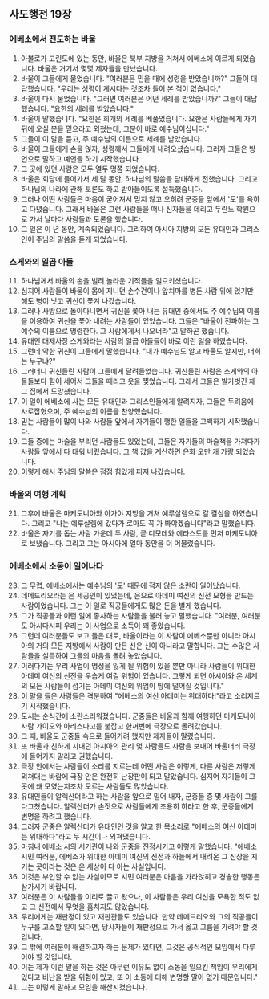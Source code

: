 ## 사도행전 19장

### 에베소에서 전도하는 바울
1. 아볼로가 고린도에 있는 동안, 바울은 북부 지방을 거쳐서 에베소에 이르게 되었습니다. 바울은 거기서 몇몇 제자들을 만났습니다.
2. 바울이 그들에게 물었습니다. "여러분은 믿을 때에 성령을 받았습니까?" 그들이 대답했습니다. "우리는 성령이 계시다는 것조차 들어 본 적이 없습니다."
3. 바울이 다시 물었습니다. "그러면 여러분은 어떤 세례를 받았습니까?" 그들이 대답했습니다. "요한의 세례를 받았습니다."
4. 바울이 말했습니다. "요한은 회개의 세례를 베풀었습니다. 요한은 사람들에게 자기 뒤에 오실 분을 믿으라고 외쳤는데, 그분이 바로 예수님이십니다."
5. 그들이 이 말을 듣고, 주 예수님의 이름으로 세례를 받았습니다.
6. 바울이 그들에게 손을 얹자, 성령께서 그들에게 내려오셨습니다. 그러자 그들은 방언으로 말하고 예언을 하기 시작했습니다.
7. 그 곳에 있던 사람은 모두 열두 명쯤 되었습니다.
8. 바울은 회당에 들어가서 세 달 동안, 하나님의 말씀을 담대하게 전했습니다. 그리고 하나님의 나라에 관해 토론도 하고 받아들이도록 설득했습니다.
9. 그러나 어떤 사람들은 마음이 굳어져서 믿지 않고 오히려 군중들 앞에서 '도'를 욕하고 다녔습니다. 그래서 바울은 그런 사람들을 떠나 신자들을 데리고 두란노 학원으로 가서 날마다 사람들과 토론을 했습니다.
10. 그 일은 이 년 동안, 계속되었습니다. 그리하여 아시아 지방의 모든 유대인과 그리스인이 주님의 말씀을 듣게 되었습니다.
### 스게와의 일곱 아들
11. 하나님께서 바울의 손을 빌려 놀라운 기적들을 일으키셨습니다.
12. 심지어 사람들이 바울이 몸에 지니던 손수건이나 앞치마를 병든 사람 위에 얹기만 해도 병이 낫고 귀신이 쫓겨 나갔습니다.
13. 그러나 사방으로 돌아다니면서 귀신을 쫓아 내는 유대인 중에서도 주 예수님의 이름을 이용하여 귀신을 쫓아 내려는 사람들이 있었습니다. 그들은 "바울이 전파하는 그 예수의 이름으로 명령한다. 그 사람에게서 나오너라"고 말하곤 했습니다.
14. 유대인 대제사장 스게와라는 사람의 일곱 아들들이 바로 이런 일을 하였습니다.
15. 그런데 악한 귀신이 그들에게 말했습니다. "내가 예수님도 알고 바울도 알지만, 너희는 누구냐?"
16. 그러더니 귀신들린 사람이 그들에게 달려들었습니다. 귀신들린 사람은 스게와의 아들들보다 힘이 세어서 그들을 때리고 옷을 찢었습니다. 그래서 그들은 발가벗긴 채 그 집에서 도망쳤습니다.
17. 이 일이 에베소에 사는 모든 유대인과 그리스인들에게 알려지자, 그들은 두려움에 사로잡혔으며, 주 예수님의 이름을 찬양했습니다.
18. 믿는 사람들이 많이 나와 사람들 앞에서 자기들이 행한 일들을 고백하기 시작했습니다.
19. 그들 중에는 마술을 부리던 사람들도 있었는데, 그들은 자기들의 마술책을 가져다가 사람들 앞에서 다 태워 버렸습니다. 그 책 값을 계산하면 은화 오만 개 가량 되었습니다.
20. 이렇게 해서 주님의 말씀은 점점 힘있게 퍼져 나갔습니다.
### 바울의 여행 계획
21. 그후에 바울은 마케도니아와 아가야 지방을 거쳐 예루살렘으로 갈 결심을 하였습니다. 그리고 "나는 예루살렘에 갔다가 로마도 꼭 가 봐야겠습니다"라고 말했습니다.
22. 바울은 자기를 돕는 사람 가운데 두 사람, 곧 디모데와 에라스도를 먼저 마케도니아로 보냈습니다. 그리고 그는 아시아에 얼마 동안을 더 머물렀습니다.
### 에베소에서 소동이 일어나다
23. 그 무렵, 에베소에서는 예수님의 '도' 때문에 적지 않은 소란이 일어났습니다.
24. 데메드리오라는 은 세공인이 있었는데, 은으로 아데미 여신의 신전 모형을 만드는 사람이었습니다. 그는 이 일로 직공들에게도 많은 돈을 벌게 했습니다.
25. 그가 직공들과 이런 일에 종사하는 사람들을 불러 놓고 말했습니다. "여러분, 여러분도 아시다시피 우리는 이 사업으로 소득이 꽤 좋았습니다.
26. 그런데 여러분들도 보고 들은 대로, 바울이라는 이 사람이 에베소뿐만 아니라 아시아의 거의 모든 지방에서 사람이 만든 신은 신이 아니라고 말합니다. 그는 수많은 사람들을 설득하여 그들의 마음을 돌려 놓았습니다.
27. 이러다가는 우리 사업이 명성을 잃게 될 위험이 있을 뿐만 아니라 사람들이 위대한 아데미 여신의 신전을 우습게 여길 위험이 있습니다. 그렇게 되면 아시아와 온 세계의 모든 사람들이 섬기는 아데미 여신의 위엄이 땅에 떨어질 것입니다."
28. 이 말을 들은 사람들은 격분하여 "에베소의 여신 아데미는 위대하다!"라고 소리지르기 시작했습니다.
29. 도시는 순식간에 소란스러워졌습니다. 군중들은 바울과 함께 여행하던 마케도니아 사람 가이오와 아리스다고를 붙잡고 한꺼번에 극장으로 몰려갔습니다.
30. 그 때, 바울도 군중들 속으로 들어가려 했지만 제자들이 말렸습니다.
31. 또 바울과 친하게 지내던 아시아의 관리 몇 사람들도 사람을 보내어 바울더러 극장에 들어가지 말라고 권했습니다.
32. 극장 안에서는 사람들이 소리를 지르는데 어떤 사람은 이렇게, 다른 사람은 저렇게 외쳐대는 바람에 극장 안은 완전히 난장판이 되고 말았습니다. 심지어 자기들이 그 곳에 왜 모였는지조차 모르는 사람들도 많았습니다.
33. 유대인들이 알렉산더라고 하는 사람을 앞으로 밀어 내자, 군중들 중 몇 사람이 그를 다그쳤습니다. 알렉산더가 손짓으로 사람들에게 조용히 하라고 한 후, 군중들에게 변명을 하려고 했습니다.
34. 그러자 군중은 알렉산더가 유대인인 것을 알고 한 목소리로 "에베소의 여신 아데미는 위대하다"라고 두 시간이나 외쳐댔습니다.
35. 마침내 에베소 시의 서기관이 나와 군중을 진정시키고 이렇게 말했습니다. "에베소 시민 여러분, 에베소가 위대한 아데미 여신의 신전과 하늘에서 내려온 그 신상을 지키는 곳이라는 것은 온 세상이 다 아는 사실입니다.
36. 이것은 부인할 수 없는 사실이므로 시민 여러분은 마음을 가라앉히고 경솔한 행동은 삼가시기 바랍니다.
37. 여러분은 이 사람들을 이리로 끌고 왔으나, 이 사람들은 우리 여신을 모욕한 적도 없고 그 신전에서 무엇을 훔치지도 않았습니다.
38. 우리에게는 재판정이 있고 재판관들도 있습니다. 만약 데메드리오와 그의 직공들이 누구를 고소할 일이 있다면, 당사자들이 재판정으로 가서 옳고 그름을 가려야 할 것입니다.
39. 그 밖에 여러분이 해결하고자 하는 문제가 있다면, 그것은 공식적인 모임에서 다루어야 할 것입니다.
40. 이는 제가 이런 말을 하는 것은 아무런 이유도 없이 소동을 일으킨 책임이 우리에게 있다고 비난을 받을 위험이 있고, 또 이 소동에 대해 변명할 말이 없기 때문입니다."
41. 그는 이렇게 말하고 모임을 해산시켰습니다.